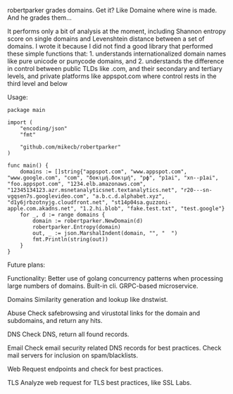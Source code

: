 robertparker grades domains. Get it? Like Domaine where wine is made. And he grades them...

It performs only a bit of analysis at the moment, including Shannon entropy score on single domains and Levenshtein distance between a set of domains.
I wrote it because I did not find a good library that performed these simple functions that: 1. understands internationalized domain names like pure unicode or punycode domains, and 2. understands the difference in control between public TLDs like .com, and their secondary and tertiary levels, and private platforms like appspot.com where control rests in the third level and below

Usage:
```
package main

import (
	"encoding/json"
	"fmt"

	"github.com/mikecb/robertparker"
)

func main() {
	domains := []string{"appspot.com", "www.appspot.com", "www.google.com", "com", "δοκιμή.δοκιμή", "рф", "p1ai", "xn--p1ai", "foo.appspot.com", "1234.elb.amazonaws.com", "12345134123.azr.msnetanalyticsnet.textanalytics.net", "r20---sn-vgqsen7s.googlevideo.com", "a.b.c.d.alphabet.xyz", "d1y6jrbzotnyjg.cloudfront.net", "st14p04sa.guzzoni-apple.com.akadns.net", "1.2.hi.blob", "fake.test.txt", "test.google"}
	for _, d := range domains {
		domain := robertparker.NewDomain(d)
		robertparker.Entropy(domain)
		out, _ := json.MarshalIndent(domain, "", "	")
		fmt.Println(string(out))
	}
}
```

Future plans:

Functionality:
Better use of golang concurrency patterns when processing large numbers of domains.
Built-in cli.
GRPC-based microservice.

Domains
Similarity generation and lookup like dnstwist.

Abuse
Check safebrowsing and virustotal links for the domain and subdomains, and return any hits.

DNS
Check DNS, return all found records.

Email
Check email security related DNS records for best practices.
Check mail servers for inclusion on spam/blacklists.

Web
Request endpoints and check for best practices.

TLS
Analyze web request for TLS best practices, like SSL Labs.
